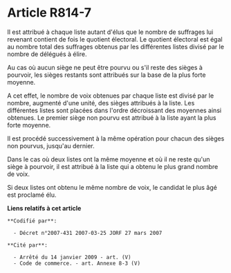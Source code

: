 # Article R814-7

Il est attribué à chaque liste autant d'élus que le nombre de suffrages lui revenant contient de fois le quotient électoral.
Le quotient électoral est égal au nombre total des suffrages obtenus par les différentes listes divisé par le nombre de
délégués à élire.

Au cas où aucun siège ne peut être pourvu ou s'il reste des sièges à pourvoir, les sièges restants sont attribués sur la base
de la plus forte moyenne.

A cet effet, le nombre de voix obtenues par chaque liste est divisé par le nombre, augmenté d'une unité, des sièges attribués
à la liste. Les différentes listes sont placées dans l'ordre décroissant des moyennes ainsi obtenues. Le premier siège non
pourvu est attribué à la liste ayant la plus forte moyenne.

Il est procédé successivement à la même opération pour chacun des sièges non pourvus, jusqu'au dernier.

Dans le cas où deux listes ont la même moyenne et où il ne reste qu'un siège à pourvoir, il est attribué à la liste qui a
obtenu le plus grand nombre de voix.

Si deux listes ont obtenu le même nombre de voix, le candidat le plus âgé est proclamé élu.

**Liens relatifs à cet article**

	**Codifié par**:

	  - Décret n°2007-431 2007-03-25 JORF 27 mars 2007

	**Cité par**:

	  - Arrêté du 14 janvier 2009 - art. (V)
	  - Code de commerce. - art. Annexe 8-3 (V)
